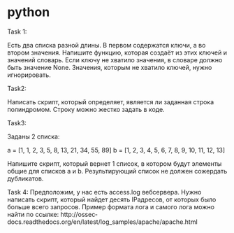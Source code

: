 # python

Task 1:

Есть два списка разной длины. В первом содержатся ключи, а во втором значения.
Напишите функцию, которая создаёт из этих ключей и значений словарь. Если ключу не
хватило значения, в словаре должно быть значение None. Значения, которым не хватило
ключей, нужно игнорировать.

Task2:

Написать скрипт, который определяет, является ли заданная строка полиндромом.
Строку можно жестко задать в коде.

Task3:

Заданы 2 списка:

a = [1, 1, 2, 3, 5, 8, 13, 21, 34, 55, 89]
b = [1, 2, 3, 4, 5, 6, 7, 8, 9, 10, 11, 12, 13]

Напишите скрипт, который вернет 1 список, в котором будут элементы общие для списков
a и b. Результирующий список не должен сожердать дубликатов.

Task 4:
Предположим, у нас есть access.log веб­сервера. Нужно написать скрипт, который найдет
десять IP­адресов, от которых было больше всего запросов.
Пример формата лога и самого лога можно найти по ссылке:
http://ossec­docs.readthedocs.org/en/latest/log_samples/apache/apache.html